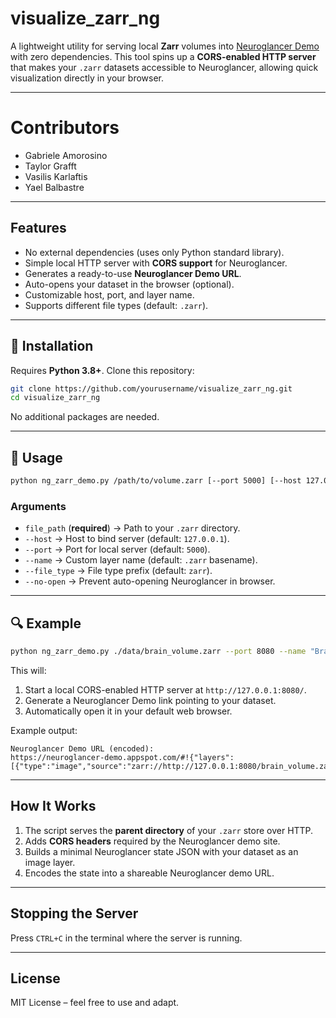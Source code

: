 # visualize_zarr_ng

A lightweight utility for serving local **Zarr** volumes into [Neuroglancer Demo](https://neuroglancer-demo.appspot.com) with zero dependencies.
This tool spins up a **CORS-enabled HTTP server** that makes your `.zarr` datasets accessible to Neuroglancer, allowing quick visualization directly in your browser.

---
# Contributors

* Gabriele Amorosino
* Taylor Grafft
* Vasilis Karlaftis 
* Yael Balbastre
---

## Features

* No external dependencies (uses only Python standard library).
* Simple local HTTP server with **CORS support** for Neuroglancer.
* Generates a ready-to-use **Neuroglancer Demo URL**.
* Auto-opens your dataset in the browser (optional).
* Customizable host, port, and layer name.
* Supports different file types (default: `.zarr`).

---

## 🚀 Installation

Requires **Python 3.8+**.
Clone this repository:

```bash
git clone https://github.com/yourusername/visualize_zarr_ng.git
cd visualize_zarr_ng
```

No additional packages are needed.

---

## 📖 Usage

```bash
python ng_zarr_demo.py /path/to/volume.zarr [--port 5000] [--host 127.0.0.1] [--name mylayer]
```

### Arguments

* `file_path` (**required**) → Path to your `.zarr` directory.
* `--host` → Host to bind server (default: `127.0.0.1`).
* `--port` → Port for local server (default: `5000`).
* `--name` → Custom layer name (default: `.zarr` basename).
* `--file_type` → File type prefix (default: `zarr`).
* `--no-open` → Prevent auto-opening Neuroglancer in browser.

---

## 🔍 Example

```bash
python ng_zarr_demo.py ./data/brain_volume.zarr --port 8080 --name "BrainVolume"
```

This will:

1. Start a local CORS-enabled HTTP server at `http://127.0.0.1:8080/`.
2. Generate a Neuroglancer Demo link pointing to your dataset.
3. Automatically open it in your default web browser.

Example output:

```
Neuroglancer Demo URL (encoded):
https://neuroglancer-demo.appspot.com/#!{"layers":[{"type":"image","source":"zarr://http://127.0.0.1:8080/brain_volume.zarr/","name":"BrainVolume"}]}
```

---

##  How It Works

1. The script serves the **parent directory** of your `.zarr` store over HTTP.
2. Adds **CORS headers** required by the Neuroglancer demo site.
3. Builds a minimal Neuroglancer state JSON with your dataset as an image layer.
4. Encodes the state into a shareable Neuroglancer demo URL.

---

##  Stopping the Server

Press `CTRL+C` in the terminal where the server is running.

---

##  License

MIT License – feel free to use and adapt.
